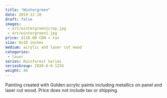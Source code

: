 ```yaml
---
title: "Wintergreen"
date: 2019-12-10
draft: false
images:
 - art/wintergreen1crop.jpg
 - art/wintergreen1.jpg
price: $110.00 CDN + tax
size: 8x10 inches
medium: acrylic and laser cut wood
categories:
 - laser
series: Rainforest Series
seriesGroup: 2020-6-6-1234
weight: 40
---
```


Painting created with Golden acrylic paints including metallics on panel and laser cut wood. Price does not include tax or shipping.
